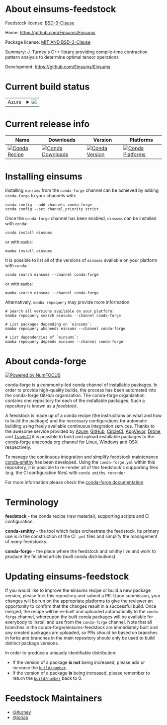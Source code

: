 About einsums-feedstock
=======================

Feedstock license: [BSD-3-Clause](https://github.com/conda-forge/einsums-feedstock/blob/main/LICENSE.txt)

Home: https://github.com/Einsums/Einsums

Package license: [MIT AND BSD-3-Clause](https://opensource.org/license/mit/)

Summary: J. Turney's C++ library providing compile-time contraction pattern analysis to determine optimal tensor operations

Development: https://github.com/Einsums/Einsums

Current build status
====================


<table>
    
  <tr>
    <td>Azure</td>
    <td>
      <details>
        <summary>
          <a href="https://dev.azure.com/conda-forge/feedstock-builds/_build/latest?definitionId=20636&branchName=main">
            <img src="https://dev.azure.com/conda-forge/feedstock-builds/_apis/build/status/einsums-feedstock?branchName=main">
          </a>
        </summary>
        <table>
          <thead><tr><th>Variant</th><th>Status</th></tr></thead>
          <tbody><tr>
              <td>linux_64</td>
              <td>
                <a href="https://dev.azure.com/conda-forge/feedstock-builds/_build/latest?definitionId=20636&branchName=main">
                  <img src="https://dev.azure.com/conda-forge/feedstock-builds/_apis/build/status/einsums-feedstock?branchName=main&jobName=linux&configuration=linux%20linux_64_" alt="variant">
                </a>
              </td>
            </tr><tr>
              <td>osx_64</td>
              <td>
                <a href="https://dev.azure.com/conda-forge/feedstock-builds/_build/latest?definitionId=20636&branchName=main">
                  <img src="https://dev.azure.com/conda-forge/feedstock-builds/_apis/build/status/einsums-feedstock?branchName=main&jobName=osx&configuration=osx%20osx_64_" alt="variant">
                </a>
              </td>
            </tr><tr>
              <td>osx_arm64</td>
              <td>
                <a href="https://dev.azure.com/conda-forge/feedstock-builds/_build/latest?definitionId=20636&branchName=main">
                  <img src="https://dev.azure.com/conda-forge/feedstock-builds/_apis/build/status/einsums-feedstock?branchName=main&jobName=osx&configuration=osx%20osx_arm64_" alt="variant">
                </a>
              </td>
            </tr>
          </tbody>
        </table>
      </details>
    </td>
  </tr>
</table>

Current release info
====================

| Name | Downloads | Version | Platforms |
| --- | --- | --- | --- |
| [![Conda Recipe](https://img.shields.io/badge/recipe-einsums-green.svg)](https://anaconda.org/conda-forge/einsums) | [![Conda Downloads](https://img.shields.io/conda/dn/conda-forge/einsums.svg)](https://anaconda.org/conda-forge/einsums) | [![Conda Version](https://img.shields.io/conda/vn/conda-forge/einsums.svg)](https://anaconda.org/conda-forge/einsums) | [![Conda Platforms](https://img.shields.io/conda/pn/conda-forge/einsums.svg)](https://anaconda.org/conda-forge/einsums) |

Installing einsums
==================

Installing `einsums` from the `conda-forge` channel can be achieved by adding `conda-forge` to your channels with:

```
conda config --add channels conda-forge
conda config --set channel_priority strict
```

Once the `conda-forge` channel has been enabled, `einsums` can be installed with `conda`:

```
conda install einsums
```

or with `mamba`:

```
mamba install einsums
```

It is possible to list all of the versions of `einsums` available on your platform with `conda`:

```
conda search einsums --channel conda-forge
```

or with `mamba`:

```
mamba search einsums --channel conda-forge
```

Alternatively, `mamba repoquery` may provide more information:

```
# Search all versions available on your platform:
mamba repoquery search einsums --channel conda-forge

# List packages depending on `einsums`:
mamba repoquery whoneeds einsums --channel conda-forge

# List dependencies of `einsums`:
mamba repoquery depends einsums --channel conda-forge
```


About conda-forge
=================

[![Powered by
NumFOCUS](https://img.shields.io/badge/powered%20by-NumFOCUS-orange.svg?style=flat&colorA=E1523D&colorB=007D8A)](https://numfocus.org)

conda-forge is a community-led conda channel of installable packages.
In order to provide high-quality builds, the process has been automated into the
conda-forge GitHub organization. The conda-forge organization contains one repository
for each of the installable packages. Such a repository is known as a *feedstock*.

A feedstock is made up of a conda recipe (the instructions on what and how to build
the package) and the necessary configurations for automatic building using freely
available continuous integration services. Thanks to the awesome service provided by
[Azure](https://azure.microsoft.com/en-us/services/devops/), [GitHub](https://github.com/),
[CircleCI](https://circleci.com/), [AppVeyor](https://www.appveyor.com/),
[Drone](https://cloud.drone.io/welcome), and [TravisCI](https://travis-ci.com/)
it is possible to build and upload installable packages to the
[conda-forge](https://anaconda.org/conda-forge) [anaconda.org](https://anaconda.org/)
channel for Linux, Windows and OSX respectively.

To manage the continuous integration and simplify feedstock maintenance
[conda-smithy](https://github.com/conda-forge/conda-smithy) has been developed.
Using the ``conda-forge.yml`` within this repository, it is possible to re-render all of
this feedstock's supporting files (e.g. the CI configuration files) with ``conda smithy rerender``.

For more information please check the [conda-forge documentation](https://conda-forge.org/docs/).

Terminology
===========

**feedstock** - the conda recipe (raw material), supporting scripts and CI configuration.

**conda-smithy** - the tool which helps orchestrate the feedstock.
                   Its primary use is in the construction of the CI ``.yml`` files
                   and simplify the management of *many* feedstocks.

**conda-forge** - the place where the feedstock and smithy live and work to
                  produce the finished article (built conda distributions)


Updating einsums-feedstock
==========================

If you would like to improve the einsums recipe or build a new
package version, please fork this repository and submit a PR. Upon submission,
your changes will be run on the appropriate platforms to give the reviewer an
opportunity to confirm that the changes result in a successful build. Once
merged, the recipe will be re-built and uploaded automatically to the
`conda-forge` channel, whereupon the built conda packages will be available for
everybody to install and use from the `conda-forge` channel.
Note that all branches in the conda-forge/einsums-feedstock are
immediately built and any created packages are uploaded, so PRs should be based
on branches in forks and branches in the main repository should only be used to
build distinct package versions.

In order to produce a uniquely identifiable distribution:
 * If the version of a package **is not** being increased, please add or increase
   the [``build/number``](https://docs.conda.io/projects/conda-build/en/latest/resources/define-metadata.html#build-number-and-string).
 * If the version of a package **is** being increased, please remember to return
   the [``build/number``](https://docs.conda.io/projects/conda-build/en/latest/resources/define-metadata.html#build-number-and-string)
   back to 0.

Feedstock Maintainers
=====================

* [@jturney](https://github.com/jturney/)
* [@loriab](https://github.com/loriab/)

